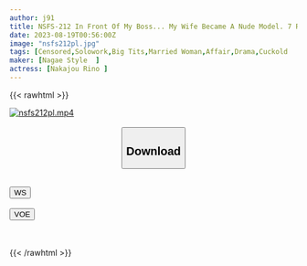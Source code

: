 ```yaml
---
author: j91
title: NSFS-212 In Front Of My Boss... My Wife Became A Nude Model. 7 Rino Nakajo
date: 2023-08-19T00:56:00Z
image: "nsfs212pl.jpg"
tags: [Censored,Solowork,Big Tits,Married Woman,Affair,Drama,Cuckold	]
maker: [Nagae Style  ]
actress: [Nakajou Rino ]
---
```



{{< rawhtml >}}

<div class="video" data-videoid="8zymocy5g24a">
    <a href="javascript:;">
        <img src="https://my.j91.asia/posts/nsfs212pl/nsfs212pl.jpg" width="WIDTH" height="HEIGHT" alt="nsfs212pl.mp4" loading="lazy">
    </a>
</div>

<script type="text/javascript" src="https://j91.asia/asset/on-demand-ws.js"></script>

<br>
  <link rel="stylesheet" href="https://j91.asia/asset/bs5.css">
  
  <center>
  <button class="btn btn-primary" type="button" data-bs-toggle="collapse" data-bs-target=".multi-collapse" aria-expanded="false" aria-controls="multiCollapseExample1 multiCollapseExample2"><h2>Download</h2></button></center>
</p>
<div class="row">
  <div class="col">
    <div class="collapse multi-collapse" id="multiCollapseExample1">
      <div class="card card-body">
	      	      <br>
<div class="buttons">  
<a href="https://wolfstream.tv/8zymocy5g24a"><button class="btn-hover color-3"><i class="fa fa-download"></i> WS</button></a></div>
    </div>
  </div>
</div>
  <div class="col">
    <div class="collapse multi-collapse" id="multiCollapseExample2">
      <div class="card card-body">
	      <br>
<div class="buttons">
    <a href="https://voe.sx/jd4psy72tt7j.html"><button class="btn-hover color-9"><i class="fa fa-download"></i> VOE</button></a></div>
<br><br>
      </div>
    </div>
  </div>
</div>

{{< /rawhtml >}}